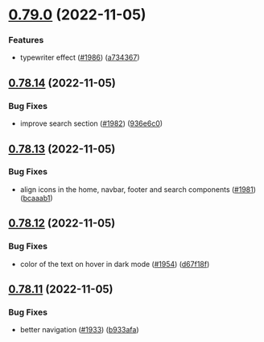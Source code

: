 # [0.79.0](https://github.com/EddieHubCommunity/LinkFree/compare/v0.78.14...v0.79.0) (2022-11-05)


### Features

* typewriter effect  ([#1986](https://github.com/EddieHubCommunity/LinkFree/issues/1986)) ([a734367](https://github.com/EddieHubCommunity/LinkFree/commit/a7343673c061939af61d3e0b3608d5e4d718b5a2))



## [0.78.14](https://github.com/EddieHubCommunity/LinkFree/compare/v0.78.13...v0.78.14) (2022-11-05)


### Bug Fixes

* improve search section ([#1982](https://github.com/EddieHubCommunity/LinkFree/issues/1982)) ([936e6c0](https://github.com/EddieHubCommunity/LinkFree/commit/936e6c061ff0c3be854db97ca585965deaa1c1ae))



## [0.78.13](https://github.com/EddieHubCommunity/LinkFree/compare/v0.78.12...v0.78.13) (2022-11-05)


### Bug Fixes

* align icons in the home, navbar, footer and search components ([#1981](https://github.com/EddieHubCommunity/LinkFree/issues/1981)) ([bcaaab1](https://github.com/EddieHubCommunity/LinkFree/commit/bcaaab1bd18eed7af231e69d3f4019678c379eef))



## [0.78.12](https://github.com/EddieHubCommunity/LinkFree/compare/v0.78.11...v0.78.12) (2022-11-05)


### Bug Fixes

* color of the text on hover in dark mode ([#1954](https://github.com/EddieHubCommunity/LinkFree/issues/1954)) ([d67f18f](https://github.com/EddieHubCommunity/LinkFree/commit/d67f18f6b901eab97175328db261871f1aef194f))



## [0.78.11](https://github.com/EddieHubCommunity/LinkFree/compare/v0.78.10...v0.78.11) (2022-11-05)


### Bug Fixes

* better navigation ([#1933](https://github.com/EddieHubCommunity/LinkFree/issues/1933)) ([b933afa](https://github.com/EddieHubCommunity/LinkFree/commit/b933afa5e8141d9afecebdfb36f240d4c82d9ffa))



